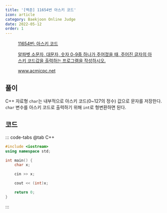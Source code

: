 ```yaml
---
title: '[백준] 11654번 아스키 코드'
icon: article
category: Baekjoon Online Judge
date: 2022-05-12
order: 1
---
```


<figure class="opengraph"><a href="https://www.acmicpc.net/problem/11654" data-source-url="https://www.acmicpc.net/problem/11654">
<div class="og-image" style="background-image: url('https://drive.google.com/uc?export=view&id=1f3NcJon6wNc4oQy4NTc41Yuzw_mVlg7m');"></div>
<div class="og-text">
<p class="og-title">11654번: 아스키 코드</p>
<p class="og-desc">알파벳 소문자, 대문자, 숫자 0-9중 하나가 주어졌을 때, 주어진 글자의 아스키 코드값을 출력하는 프로그램을 작성하시오.</p>
<p class="og-host">www.acmicpc.net</p></div></a></figure>

## 풀이
C++ 자료형 `char`는 내부적으로 아스키 코드(0~127의 정수) 값으로 문자를 저장한다. `char` 변수를 아스키 코드로 출력하기 위해 `int`로 형변환하면 된다.

## 코드
::: code-tabs
@tab C++
```cpp
#include <iostream>
using namespace std;

int main() {
    char x;

    cin >> x;

    cout << (int)x;

    return 0;
}
```
:::
